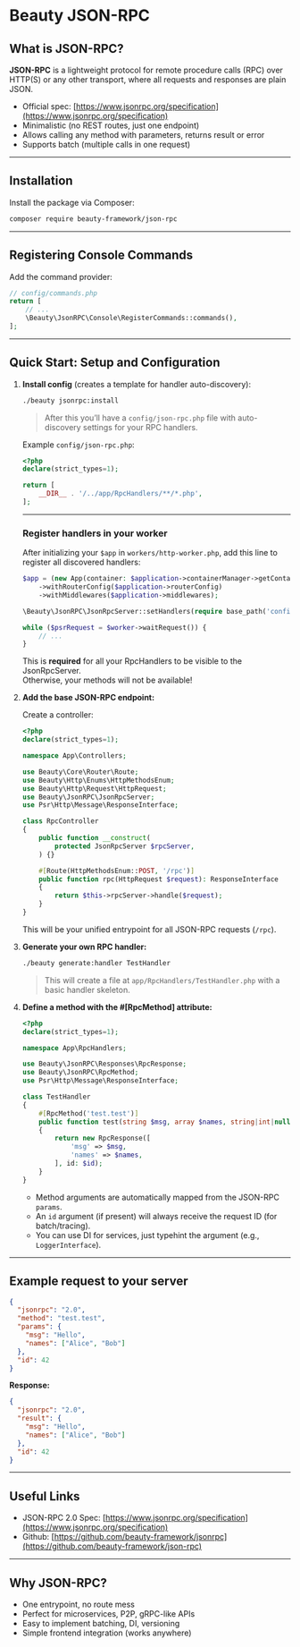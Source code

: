 # Beauty JSON-RPC

## What is JSON-RPC?

**JSON-RPC** is a lightweight protocol for remote procedure calls (RPC) over HTTP(S) or any other transport, where all requests and responses are plain JSON.

* Official spec: [https://www.jsonrpc.org/specification](https://www.jsonrpc.org/specification)
* Minimalistic (no REST routes, just one endpoint)
* Allows calling any method with parameters, returns result or error
* Supports batch (multiple calls in one request)

---

## Installation

Install the package via Composer:

```bash
composer require beauty-framework/json-rpc
```

---

## Registering Console Commands

Add the command provider:

```php
// config/commands.php
return [
    // ...
    \Beauty\JsonRPC\Console\RegisterCommands::commands(),
];
```

---

## Quick Start: Setup and Configuration

1. **Install config** (creates a template for handler auto-discovery):
    ```bash
    ./beauty jsonrpc:install
    ```
   > After this you’ll have a `config/json-rpc.php` file with auto-discovery settings for your RPC handlers.

   Example `config/json-rpc.php`:
    ```php
    <?php
    declare(strict_types=1);

    return [
        __DIR__ . '/../app/RpcHandlers/**/*.php',
    ];
    ```

    ---

   ### Register handlers in your worker

   After initializing your `$app` in `workers/http-worker.php`, add this line to register all discovered handlers:

    ```php
    $app = (new App(container: $application->containerManager->getContainer()))
        ->withRouterConfig($application->routerConfig)
        ->withMiddlewares($application->middlewares);

    \Beauty\JsonRPC\JsonRpcServer::setHandlers(require base_path('config/json-rpc.php')); // <-- this is required!

    while ($psrRequest = $worker->waitRequest()) {
        // ...
    }
    ```

   This is **required** for all your RpcHandlers to be visible to the JsonRpcServer.  
   Otherwise, your methods will not be available!

2. **Add the base JSON-RPC endpoint:**

   Create a controller:

   ```php
   <?php
   declare(strict_types=1);

   namespace App\Controllers;

   use Beauty\Core\Router\Route;
   use Beauty\Http\Enums\HttpMethodsEnum;
   use Beauty\Http\Request\HttpRequest;
   use Beauty\JsonRPC\JsonRpcServer;
   use Psr\Http\Message\ResponseInterface;

   class RpcController
   {
       public function __construct(
           protected JsonRpcServer $rpcServer,
       ) {}

       #[Route(HttpMethodsEnum::POST, '/rpc')]
       public function rpc(HttpRequest $request): ResponseInterface
       {
           return $this->rpcServer->handle($request);
       }
   }
   ```

   This will be your unified entrypoint for all JSON-RPC requests (`/rpc`).

3. **Generate your own RPC handler:**

   ```bash
   ./beauty generate:handler TestHandler
   ```

   > This will create a file at `app/RpcHandlers/TestHandler.php` with a basic handler skeleton.

4. **Define a method with the #\[RpcMethod] attribute:**

   ```php
   <?php
   declare(strict_types=1);

   namespace App\RpcHandlers;

   use Beauty\JsonRPC\Responses\RpcResponse;
   use Beauty\JsonRPC\RpcMethod;
   use Psr\Http\Message\ResponseInterface;

   class TestHandler
   {
       #[RpcMethod('test.test')]
       public function test(string $msg, array $names, string|int|null $id = null): ResponseInterface
       {
           return new RpcResponse([
               'msg' => $msg,
               'names' => $names,
           ], id: $id);
       }
   }
   ```

    * Method arguments are automatically mapped from the JSON-RPC `params`.
    * An `id` argument (if present) will always receive the request ID (for batch/tracing).
    * You can use DI for services, just typehint the argument (e.g., `LoggerInterface`).

---

## Example request to your server

```json
{
  "jsonrpc": "2.0",
  "method": "test.test",
  "params": {
    "msg": "Hello",
    "names": ["Alice", "Bob"]
  },
  "id": 42
}
```

**Response:**

```json
{
  "jsonrpc": "2.0",
  "result": {
    "msg": "Hello",
    "names": ["Alice", "Bob"]
  },
  "id": 42
}
```

---

## Useful Links

* JSON-RPC 2.0 Spec: [https://www.jsonrpc.org/specification](https://www.jsonrpc.org/specification)
* Github: [https://github.com/beauty-framework/jsonrpc](https://github.com/beauty-framework/json-rpc)

---

## Why JSON-RPC?

* One entrypoint, no route mess
* Perfect for microservices, P2P, gRPC-like APIs
* Easy to implement batching, DI, versioning
* Simple frontend integration (works anywhere)
